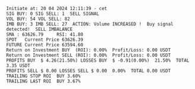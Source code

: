     Initiate at: 20 04 2024 12:11:39 - cet
    SIG BUY: 0 SIG SELL: 1  SELL SIGNAL
    VOL BUY: 54 VOL SELL: 82
    IMB BUY: 3 IMB SELL: 27  ACTION: Volume INCREASED !  Buy signal detected!  SELL IMBALANCE
    SMA : 63626.79     RSI: 41.80
    SPOT   Current Price 63626.39
    FUTURE Current Price 63594.60
    Return on Investment BUY  (ROI): 0.00%  Profit/Loss: 0.00 USDT
    Return on Investment SELL (ROI): 0.00%  Profit/Loss: 0.00 USDT
    PROFITS BUY  $ 4.26(21.50%) LOSSES BUY  $ -0.91(0.00%)  21.50%  TOTAL 3.35 USDT
    PROFITS SELL $ 0.00 LOSSES SELL $ 0.00  0.00%  TOTAL 0.00 USDT
    TRAILING STOP ROI  BUY 3.60%
    TRAILING LAST ROI  BUY 3.67%
